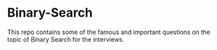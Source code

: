 # Binary-Search
This repo contains some of the famous and important questions on the topic of Binary Search for the interviews.
